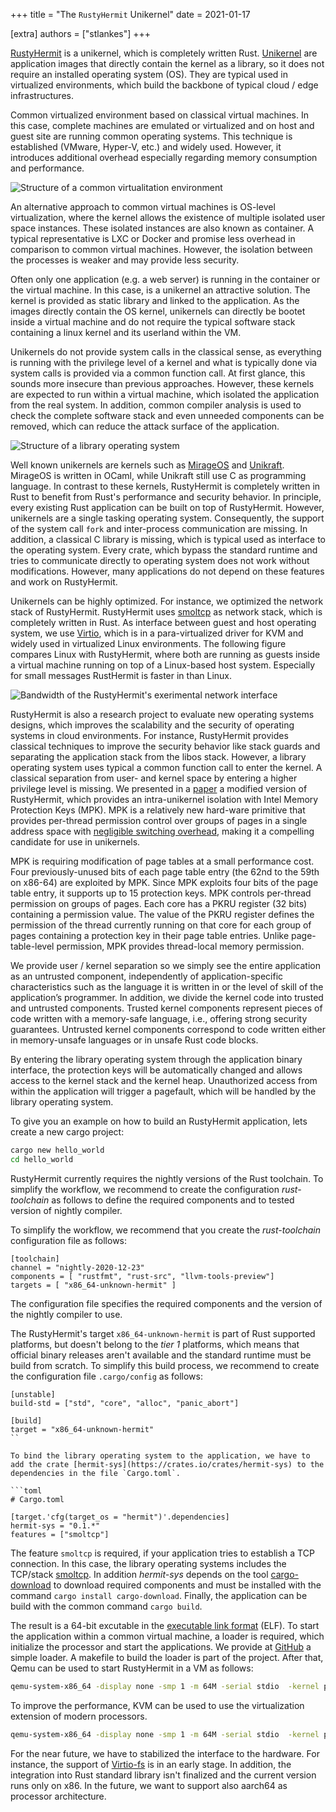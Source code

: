+++
title = "The <code>RustyHermit</code> Unikernel"
date = 2021-01-17

[extra]
authors = ["stlankes"]
+++

[RustyHermit](https://github.com/hermitcore/rusty-hermit) is a unikernel, which is completely written Rust. [Unikernel](http://unikernel.org/) are application images that directly contain the kernel as a library, so it does not require an installed operating system (OS). They are typical used in virtualized environments, which build the backbone of typical cloud / edge infrastructures. 

Common virtualized environment based on classical virtual machines. In this case, complete machines are emulated or virtualized and on host and guest site are running common operating systems. This technique is established (VMware, Hyper-V, etc.) and widely used. However, it introduces additional overhead especially regarding memory consumption and performance.

![Structure of a common virtualitation environment](../common_vm.png)

An alternative approach to common virtual machines is OS-level
virtualization, where the kernel allows the existence of multiple
isolated user space instances. These isolated instances are also known
as container. A typical representative is LXC or Docker and promise less
overhead in comparison to common virtual machines. However, the
isolation between the processes is weaker and may provide less security.

Often only one application (e.g. a web server) is running in the container or the virtual machine. In this case, is a unikernel an attractive solution. The kernel is provided as static library and linked to the application. As the images directly contain the OS kernel, unikernels can directly be bootet inside a virtual machine and do not require the typical software stack containing a linux kernel and its userland within the VM.

Unikernels do not provide system calls in the classical sense, as everything is running with the privilege level of a kernel and what is typically done via system calls is provided via a common function call. At first glance, this sounds more insecure than previous approaches. However, these kernels are expected to run within a virtual machine, which isolated the application from the real system. In addition, common compiler analysis is used to check the complete software stack and even unneeded components can be removed, which can reduce the attack surface of the application.

![Structure of a library operating system](../libos.png)

Well known unikernels are kernels such as [MirageOS](https://mirage.io/)
and [Unikraft](http://www.unikraft.org/). MirageOS is written in OCaml,
while Unikraft still use C as programming language. In contrast to these
kernels, RustyHermit is completely written in Rust to benefit from
Rust's performance and security behavior. In principle, every existing
Rust application can be built on top of RustyHermit. However, unikernels
are a single tasking operating system. Consequently, the support of the
system call `fork` and inter-process communication are missing. In
addition, a classical C library is missing, which is typical used as
interface to the operating system. Every crate, which bypass the
standard runtime and tries to communicate directly to operating system
does not work without modifications. However, many applications do not
depend on these features and work on RustyHermit.

Unikernels can be highly optimized. For instance, we optimized the
network stack of RustyHermit. RustyHermit uses
[smoltcp](https://github.com/smoltcp-rs/smoltcp) as network stack, which
is completely written in Rust. As interface between guest and host
operating system, we use
[Virtio](https://www.linux-kvm.org/page/Virtio), which is in a
para-virtualized driver for KVM and widely used in virtualized Linux
environments. The following figure compares Linux with RustyHermit,
where both are running as guests inside a virtual machine running on top
of a Linux-based host system. Especially for small messages RustHermit
is faster in than Linux.

![Bandwidth of the RustyHermit's exerimental network interface](../bandwidth.png)

RustyHermit is also a research project to evaluate new operating
systems designs, which improves the scalability and the security of operating systems in cloud environments. For instance, RustyHermit provides classical
techniques to improve the security behavior like stack guards and
separating the application stack from the libos stack. However, a 
library operating system uses typical a common function call to enter 
the kernel. A classical separation from user- and kernel space by 
entering a higher privilege level is missing. We presented in a
[paper](https://www.ssrg.ece.vt.edu/papers/vee20-mpk.pdf) a modified 
version of RustyHermit, which provides an intra-unikernel isolation with 
Intel Memory Protection Keys (MPK). MPK is a relatively new hard-ware 
primitive that provides per-thread permission control over groups of 
pages in a single address space with [negligible switching overhead](https://www.usenix.org/conference/atc19/presentation/park-soyeon), 
making it a compelling candidate for use in unikernels. 

MPK is requiring modification of page tables at a small performance cost. Four previously-unused bits of each page table entry (the 62nd to the 59th on x86-64) are exploited by MPK. Since MPK exploits four bits of the page table entry, it supports up to 15 protection keys. 
MPK controls per-thread permission on groups of pages. Each core has a PKRU register (32 bits) containing a permission value. The value of the PKRU register defines the permission of the thread currently running on that core for each group of pages containing a protection key in their page table entries. Unlike page-table-level permission, MPK provides thread-local memory permission. 

We provide user / kernel separation so we simply see the entire application as an untrusted component, independently of application-specific characteristics such as the language it is written in or the level of skill of the application’s programmer. In addition, we divide the kernel code into trusted and untrusted components. Trusted kernel components represent pieces of code written with a memory-safe language, i.e., offering strong security guarantees. Untrusted kernel components correspond to code written either in memory-unsafe languages or in unsafe Rust code blocks.

By entering the library operating system through the application binary interface, the protection keys will be automatically changed and allows access to the kernel stack and the kernel heap. Unauthorized access from within the application will trigger a pagefault, which will be handled by the library operating system.

To give you an example on how to build an RustyHermit application, lets create a new cargo project:

```sh
cargo new hello_world
cd hello_world
```

RustyHermit currently requires the nightly versions of the Rust toolchain.
To simplify the workflow, we recommend to create the configuration
_rust-toolchain_ as follows to define the required components and to
tested version of nightly compiler.

To simplify the workflow, we recommend that you create the _rust-toolchain_ configuration file as follows:

```
[toolchain]
channel = "nightly-2020-12-23"
components = [ "rustfmt", "rust-src", "llvm-tools-preview"]
targets = [ "x86_64-unknown-hermit" ]
```

The configuration file specifies the required components and the version of the nightly compiler to use.

The RustyHermit's target `x86_64-unknown-hermit` is part of Rust
supported platforms, but doesn't belong to the *tier 1* platforms,
which means that official binary releases aren't available and the
standard runtime must be build from scratch.
To simplify this build process, we recommend to create the configuration
file `.cargo/config` as follows:

```
[unstable]
build-std = ["std", "core", "alloc", "panic_abort"]

[build]
target = "x86_64-unknown-hermit"
``

To bind the library operating system to the application, we have to add the crate [hermit-sys](https://crates.io/crates/hermit-sys) to the dependencies in the file `Cargo.toml`.

```toml
# Cargo.toml

[target.'cfg(target_os = "hermit")'.dependencies]
hermit-sys = "0.1.*"
features = ["smoltcp"]
```

The feature `smoltcp` is required, if your application tries
to establish a TCP connection. In this case, the library operating systems
includes the TCP/stack [smoltcp](https://github.com/smoltcp-rs/smoltcp).
In addition _hermit-sys_ depends on the tool [cargo-download](https://crates.io/crates/cargo-download) to download required components and must be installed with the command `cargo install cargo-download`.
Finally, the application can be build with the common command `cargo build`.

The result is a 64-bit excutable in the [executable link format](https://refspecs.linuxfoundation.org/elf/elf.pdf) (ELF).
To start the application within a common virtual machine, a loader is required, which initialize the processor and start the applications.
We provide at [GitHub](https://github.com/hermitcore/rusty-loader) a simple loader.
A makefile to build the loader is part of the project.
After that, Qemu can be used to start RustyHermit in a VM as follows:

```sh
qemu-system-x86_64 -display none -smp 1 -m 64M -serial stdio  -kernel path_to_loader/rusty-loader -initrd path_to_app/app -cpu qemu64,apic,fsgsbase,rdtscp,xsave,fxsr
```

To improve the performance, KVM can be used to use the virtualization extension of modern processors.

```sh
qemu-system-x86_64 -display none -smp 1 -m 64M -serial stdio  -kernel path_to_loader/rusty-loader -initrd path_to_hello_world/hello_world -enable-kvm -cpu host
```

For the near future, we have to stabilized the interface to the hardware.
For instance, the support of [Virtio-fs](https://virtio-fs.gitlab.io/)
is in an early stage. In addition, the integration into Rust standard
library isn't finalized and the current version runs only on x86. In the
future, we want to support also aarch64 as processor architecture.